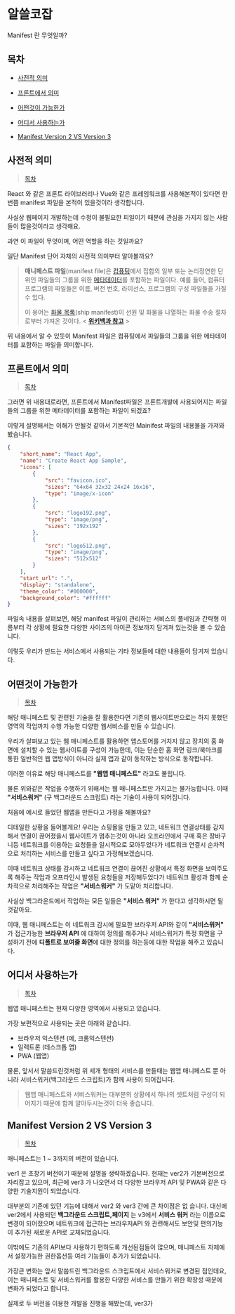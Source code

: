 

# 알쓸코잡

  

Manifest 란 무엇일까?

## 목차

* [사전적 의미](#사전적-의미)

* [프론트에서 의미](#프론트에서-의미)

* [어떤것이 가능한가](#어떤것이-가능한가)

* [어디서 사용하는가](#어디서-사용하는가)

* [Manifest Version 2 VS Version 3](#manifest-version-2-vs-version-3)

  

## 사전적 의미
> [목차](#목차)
  
  React 와 같은 프론트 라이브러리나 Vue와 같은 프레임워크를 사용해본적이 있다면 한번쯤 manifest 파일을 본적이 있을것이라 생각합니다.

사실상 웹페이지 개발하는데 수정이 불필요한 피일이기 때문에 관심을 가지지 않는 사람들이 많을것이라고 생각해요.

과연 이 파일이 무엇이며, 어떤 역할을 하는 것일까요?

일단 Manifest 단어 자체의 사전적 의미부터 알아볼까요?
> **매니페스트 파일**(manifest file)은  [컴퓨팅](https://ko.wikipedia.org/wiki/%EC%BB%B4%ED%93%A8%ED%8C%85 "컴퓨팅")에서 집합의 일부 또는 논리정연한 단위인 파일들의 그룹을 위한  [메타데이터](https://ko.wikipedia.org/wiki/%EB%A9%94%ED%83%80%EB%8D%B0%EC%9D%B4%ED%84%B0 "메타데이터")를 포함하는 파일이다. 예를 들어, 컴퓨터 프로그램의 파일들은 이름, 버전 번호, 라이선스, 프로그램의 구성 파일들을 가질 수 있다.
>
> 이 용어는  [화물 목록](https://ko.wikipedia.org/w/index.php?title=%ED%99%94%EB%AC%BC_%EB%AA%A9%EB%A1%9D&action=edit&redlink=1 "화물 목록 (없는 문서)")(ship manifest)이 선원 및 화물을 나열하는 화물 수송 절차로부터 가져온 것이다.
< **[위키백과 참고](https://ko.wikipedia.org/wiki/%EB%A7%A4%EB%8B%88%ED%8E%98%EC%8A%A4%ED%8A%B8_%ED%8C%8C%EC%9D%BC)** >

위 내용에서 알 수 있듯이 Manifest 파일은 컴퓨팅에서 파일들의 그룹을 위한 메타데이터를 포함하는 파일을 의미합니다.

## 프론트에서 의미
> [목차](#목차)

그러면 위 내용대로라면, 프론트에서 Manifest파일은 프론트개발에 사용되어지는 파일들의 그룹을 위한 메타데이터를 포함하는 파일이 되겠죠?

이렇게 설명해서는 이해가 안될것 같아서 기본적인 Mainifest 파일의 내용물을 가져와 봤습니다.

```json
{  
	"short_name": "React App",  
	"name": "Create React App Sample",  
	"icons": [    
		{      
			"src": "favicon.ico",      
			"sizes": "64x64 32x32 24x24 16x16",      
			"type": "image/x-icon"    
		},    
		{   
			"src": "logo192.png",      
			"type": "image/png",      
			"sizes": "192x192"    
		},    
		{      
			"src": "logo512.png",      
			"type": "image/png",     
			"sizes": "512x512"    
		}  
	],  
	"start_url": ".",  
	"display": "standalone",  
	"theme_color": "#000000",  
	"background_color": "#ffffff"
}
```
파일속 내용을 살펴보면, 해당 manifest 파일이 관리하는 서비스의 풀네임과 간략형 이름부터 각 상황에 필요한 다양한 사이즈의 아이콘 정보까지 담겨져 있는것을 볼 수 있습니다. 

이렇듯 우리가 만드는 서비스에서 사용되는 기타 정보들에 대한 내용들이 담겨져 있습니다.

## 어떤것이 가능한가
> [목차](#목차)
  
해당 매니페스트 및 관련된 기술을 잘 활용한다면 기존의 웹사이트만으로는 하지 못했던 영역의 작업까지 수행 가능한 다양한 웹서비스를 만들 수 있습니다.

우리가 살펴보고 있는 웹 매니페스트를 활용하면 앱스토어를 거치지 않고 장치의 홈 화면에 설치할 수 있는 웹사이트를 구성이 가능한데, 이는 단순한 홈 화면 링크/북마크를 통한 일반적인 웹 앱방식이 아니라 실제 앱과 같이 동작하는 방식으로 동작합니다.

이러한 이유로 해당 매니페스트를 **"웹앱 매니페스트"** 라고도 불립니다.

물론 위와같은 작업을 수행하기 위해서는 웹 매니페스트만 가지고는 불가능합니다. 이때 **"서비스워커"** (구 백그라운드 스크립트) 라는 기술이 사용이 되어집니다. 

처음에 예시로 들었던 웹앱을 만든다고 가정을 해볼까요?

디테일한 상황을 들어볼게요!
우리는 쇼핑몰을 만들고 있고, 네트워크 연결상태를 감지해서 연결이 끊어졌을시 웹사이트가 멈추는것이 아니라 오프라인에서 구매 혹은 장바구니등 네트워크를 이용하는 요청들을 일시적으로 모아두었다가 네트워크 연결시 순차적으로 처리하는 서비스를 만들고 싶다고 가정해보겠습니다.

이때 네트워크 상태를 감시하고 네트워크 연결이 끊어진 상황에서 특정 화면을 보여주도록 해주는 작업과 오프라인시 발생된 요청들을 저장해두었다가 네트워크 활성과 함께 순차적으로 처리해주는 작업은 **"서비스워커"** 가 도맡아 처리합니다.

사실상 백그라운드에서 작업하는 모든 일들은 **"서비스 워커"** 가 한다고 생각하시면 될것같아요.
 
이때, 웹 매니페스트는 이  네트워크 감시에 필요한 브라우저 API와 같이 **"서비스워커"** 가 접근가능한 **브라우저 API** 에 대하여 정의를 해주거나 서비스워커가 특정 화면을 구성하기 전에 **디폴트로 보여줄 화면**에 대한 정의를 하는등에 대한 작업을 해주고 있습니다.

## 어디서 사용하는가
> [목차](#목차)
  
웹앱 매니페스트는 현재 다양한 영역에서 사용되고 있습니다. 

가장 보편적으로 사용되는 곳은 아래와 같습니다.
* 브라우저 익스텐션 (예, 크롬익스텐션)
* 일렉트론 (데스크톱 앱)
* PWA (웹앱)

물론, 앞서서 말씀드린것처럼 위 세개 형태의 서비스를 만들때는 웹앱 매니페스트 뿐 아니라 서비스워커(백그라운드 스크립트)가 함께 사용이 되어집니다.
> 웹앱 매니페스트와 서비스워커는 대부분의 상황에서 하나의 셋트처럼 구성이 되어지기 때문에 함께 알아두시는것이 더욱 좋습니다.

## Manifest Version 2 VS Version 3
> [목차](#목차)

매니페스트는 1 ~ 3까지의 버전이 있습니다.

ver1 은 초창기 버전이기 때문에 설명을 생략하겠습니다.
현재는 ver2가 기본버전으로 자리잡고 있으며, 최근에 ver3 가 나오면서 더 다양한 브라우저 API 및 PWA와 같은 다양한 기술지원이 되었습니다.

대부분의 기존에 있던 기능에 대해서 ver2 와 ver3 간에 큰 차이점은 없
습니다. 
대신에 ver2에서 사용되던 **백그라운드 스크립트,페이지** 는 v3에서 **서비스 워커** 라는 이름으로 변경이 되어졌으며 네트워크에 접근하는 브라우저API 와 관련해서도 보안및 편의기능이 추가된 새로운 API로 교체되었습니다.

이밖에도 기존의 API보다 사용하기 편하도록 개선된점들이 많으며, 매니페스트 자체에서 설정가능한 권한옵션등 여러 기능들이 추가가 되었습니다.

가장큰 변화는 앞서 말씀드린 백그라운드 스크립트에서 서비스워커로 변경된 점인데요, 이는 매니페스트 및 서비스워커를 활용한 다양한 서비스를 만들기 위한 확장성 때문에 변화가 되었다고 합니다. 

실제로 두 버전을 이용한 개발을 진행을 해봤는데, ver3가 
<!--stackedit_data:
eyJoaXN0b3J5IjpbMTA0ODEwOTIzMCwtMTM0Njg5MzY2LDIwND
A4Nzk3MywtMzYyOTAyMzM0LC0xNDAxMDAxMDM4LC0xODgwMzEw
Nzk2LDU4OTM1NTg4NiwtMTY0NTc0NTQ0LDcwOTg2MTU2OSw1NT
YxNjY2MjcsLTE2NzM5MDg0OTJdfQ==
-->